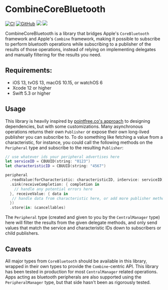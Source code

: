 # CombineCoreBluetooth

[![CI](https://github.com/StarryInternet/CombineCoreBluetooth/actions/workflows/ci.yml/badge.svg)](https://github.com/StarryInternet/CombineCoreBluetooth/actions/workflows/ci.yml)
[![GitHub](https://img.shields.io/github/license/StarryInternet/CombineCoreBluetooth)](https://github.com/StarryInternet/CombineCoreBluetooth/blob/master/LICENSE)
[![](https://img.shields.io/endpoint?url=https%3A%2F%2Fswiftpackageindex.com%2Fapi%2Fpackages%2FStarryInternet%2FCombineCoreBluetooth%2Fbadge%3Ftype%3Dswift-versions)](https://swiftpackageindex.com/StarryInternet/CombineCoreBluetooth)
[![](https://img.shields.io/endpoint?url=https%3A%2F%2Fswiftpackageindex.com%2Fapi%2Fpackages%2FStarryInternet%2FCombineCoreBluetooth%2Fbadge%3Ftype%3Dplatforms)](https://swiftpackageindex.com/StarryInternet/CombineCoreBluetooth)

CombineCoreBluetooth is a library that bridges Apple's `CoreBluetooth` framework and Apple's `Combine` framework, making it possible to subscribe to perform bluetooth operations while subscribing to a publisher of the results of those operations, instead of relying on implementing delegates and manually filtering for the results you need.

## Requirements:

* iOS 13, tvOS 13, macOS 10.15, or watchOS 6
* Xcode 12 or higher
* Swift 5.3 or higher

## Usage

This library is heavily inspired by [pointfree.co's approach](https://www.pointfree.co/collections/dependencies) to designing dependencies, but with some customizations. Many asynchronous operations returns their own `Publisher` or expose their own long-lived publisher you can subscribe to. To do something like fetching a value from a characteristic, for instance, you could call the following methods on the `Peripheral` type and subscribe to the resulting `Publisher`:

```swift
// use whatever ids your peripheral advertises here
let serviceID = CBUUID(string: "0123")
let characteristicID = CBUUID(string: "4567")

peripheral
  .readValue(forCharacteristic: characteristicID, inService: serviceID)
  .sink(receiveCompletion: { completion in
    // handle any potential errors here
  }, receiveValue: { data in
   // handle data from characteristic here, or add more publisher methods to map and transform it.
  })
  .store(in: &cancellables)
```

The `Peripheral` type (created and given to you by the `CentralManager` type) here will filter the results from the given delegate methods, and only send values that match the service and characteristic IDs down to subscribers or child publishers. 

## Caveats

All major types from `CoreBluetooth` should be available in this library, wrapped in their own types to provide the `Combine`-centric API. This library has been tested in production for most `CentralManager` related operations. Apps acting as bluetooth peripherals are also supported using the `PeripheralManager` type, but that side hasn't been as rigorously tested.   
